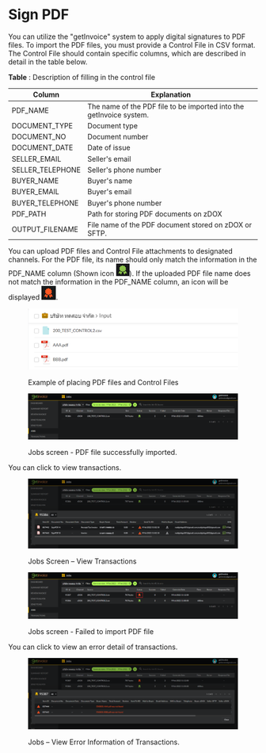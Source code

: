 # Sign PDF

You can utilize the "getInvoice" system to apply digital signatures to PDF files. To import the PDF files, you must provide a Control File in CSV format. The Control File should contain specific columns, which are described in detail in the table below.

**Table** ‎: Description of filling in the control file

| Column            | Explanation                                                         |
| ----------------- | ------------------------------------------------------------------- |
| PDF\_NAME         | The name of the PDF file to be imported into the getInvoice system. |
| DOCUMENT\_TYPE    | Document type                                                       |
| DOCUMENT\_NO      | Document number                                                     |
| DOCUMENT\_DATE    | Date of issue                                                       |
| SELLER\_EMAIL     | Seller's email                                                      |
| SELLER\_TELEPHONE | Seller's phone number                                               |
| BUYER\_NAME       | Buyer's name                                                        |
| BUYER\_EMAIL      | Buyer's email                                                       |
| BUYER\_TELEPHONE  | Buyer's phone number                                                |
| PDF\_PATH         | Path for storing PDF documents on zDOX                              |
| OUTPUT\_FILENAME  | File name of the PDF document stored on zDOX or SFTP.               |

You can upload PDF files and Control File attachments to designated channels. For the PDF file, its name should only match the information in the PDF\_NAME column (Shown icon ![](<.gitbook/assets/image (130).png>)). If the uploaded PDF file name does not match the information in the PDF\_NAME column, an icon will be displayed  ![](<.gitbook/assets/image (98).png>).

<figure><img src=".gitbook/assets/image (122).png" alt=""><figcaption><p>Example of placing PDF files and Control Files</p></figcaption></figure>

<figure><img src=".gitbook/assets/image (66).png" alt=""><figcaption><p>Jobs screen - PDF file successfully imported.</p></figcaption></figure>

You can click to view transactions.

<figure><img src=".gitbook/assets/image (124).png" alt=""><figcaption><p>Jobs Screen – View Transactions</p></figcaption></figure>

<figure><img src=".gitbook/assets/image (127).png" alt=""><figcaption><p>Jobs screen - Failed to import PDF file</p></figcaption></figure>

You can click to view an error detail of transactions.

<figure><img src=".gitbook/assets/image (117).png" alt=""><figcaption><p>Jobs – View Error Information of Transactions.</p></figcaption></figure>

